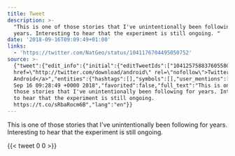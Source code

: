```yaml
---
title: Tweet
description: >-
  "This is one of those stories that I've unintentionally been following for
  years. Interesting to hear that the experiment is still ongoing. "
date: '2018-09-16T09:09:49+01:00'
links:
  - 'https://twitter.com/NatGeo/status/1041176704495050752'
source: >-
  {"tweet":{"edit_info":{"initial":{"editTweetIds":["1041257588376055808"],"editableUntil":"2018-09-16T10:28:49.356Z","editsRemaining":"5","isEditEligible":true}},"retweeted":false,"source":"<a
  href=\"http://twitter.com/download/android\" rel=\"nofollow\">Twitter for
  Android</a>","entities":{"hashtags":[],"symbols":[],"user_mentions":[],"urls":[{"url":"https://t.co/sRbaRocm6B","expanded_url":"https://twitter.com/NatGeo/status/1041176704495050752","display_url":"twitter.com/NatGeo/status/…","indices":["139","162"]}]},"display_text_range":["0","162"],"favorite_count":"0","id_str":"1041257588376055808","truncated":false,"retweet_count":"0","id":"1041257588376055808","possibly_sensitive":false,"created_at":"Sun
  Sep 16 09:28:49 +0000 2018","favorited":false,"full_text":"This is one of
  those stories that I've unintentionally been following for years. Interesting
  to hear that the experiment is still ongoing.
  https://t.co/sRbaRocm6B","lang":"en"}}
---
```

This is one of those stories that I've unintentionally been following for years. Interesting to hear that the experiment is still ongoing. 
    
{{< tweet 0 0 >}}
    
